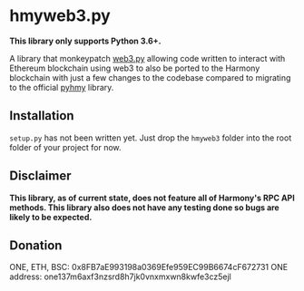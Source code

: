 # hmyweb3.py

**This library only supports Python 3.6+.**  

A library that monkeypatch [web3.py](https://github.com/ethereum/web3.py)
allowing code written to interact with Ethereum blockchain using web3 to
also be ported to the Harmony blockchain with just a few changes to the
codebase compared to migrating to the official
[pyhmy](https://github.com/harmony-one/pyhmy) library.

## Installation

`setup.py` has not been written yet. Just drop the `hmyweb3` folder into
the root folder of your project for now.

## Disclaimer

**This library, as of current state, does not feature all of Harmony's
RPC API methods. This library also does not have any testing done so
bugs are likely to be expected.**

## Donation

ONE, ETH, BSC: 0x8FB7aE993198a0369Efe959EC99B6674cF672731
ONE address: one137m6axf3nzsrd8h7jk0vnxmxwn8kwfe3cz5ejl
